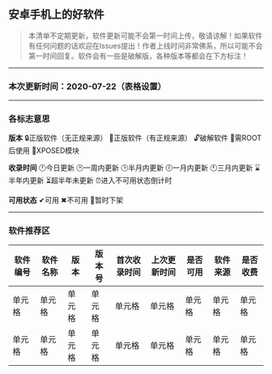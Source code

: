 ## 安卓手机上的好软件
> 本清单不定期更新，软件更新可能不会第一时间上传，敬请谅解！如果软件有任何问题的话欢迎在Issues提出！作者上线时间非常佛系，所以可能不会第一时间回复。软件会有一些是破解版，各种版本等都会在下方标注！
***
### 本次更新时间：2020-07-22（表格设置）
***
### 各标志意思
**版本** 🔒正版软件（无正规来源） 🔐正版软件（有正规来源） 🔓破解软件 🔧需ROOT后使用 🔨XPOSED模块

**收录时间** 🕛今日更新 🕑一周内更新 🕒半月内更新 🕕一月内更新 🕚三月内更新 ⌛半年内更新 ⏳超半年未更新 ⏰进入不可用状态倒计时

**可用状态** ✔可用 ✖不可用 📎暂时下架
***
### 软件推荐区
|软件编号|软件名称|版本|版本号|首次收录时间|上次更新时间|是否可用|软件来源|是否收费|
|----|----|----|----|----|----|----|----|----|
|单元格|单元格|单元格|单元格|单元格|单元格|单元格|单元格|单元格|
|单元格|单元格|单元格|单元格|单元格|单元格|单元格|单元格|单元格|
